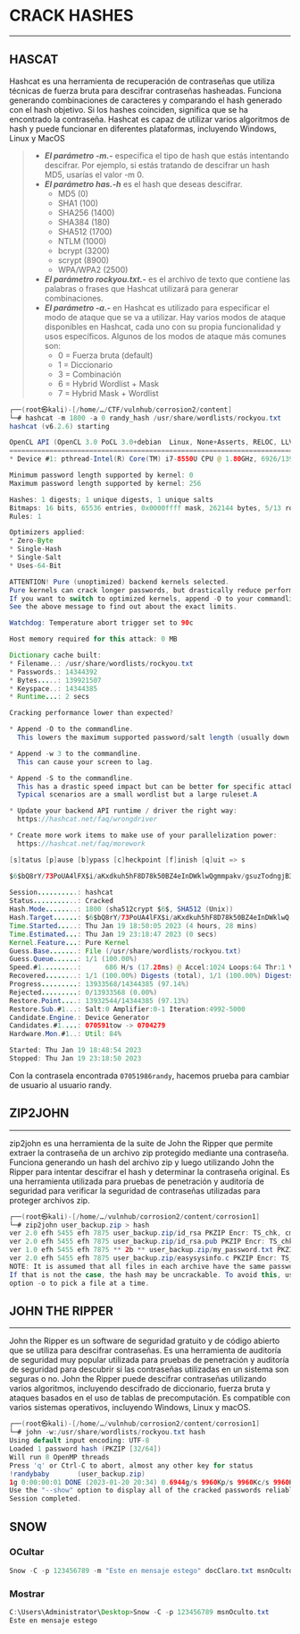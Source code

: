 # CRACK HASHES
---
## HASCAT

Hashcat es una herramienta de recuperación de contraseñas que utiliza técnicas de fuerza bruta para descifrar contraseñas hasheadas. Funciona generando combinaciones de caracteres y comparando el hash generado con el hash objetivo. Si los hashes coinciden, significa que se ha encontrado la contraseña. Hashcat es capaz de utilizar varios algoritmos de hash y puede funcionar en diferentes plataformas, incluyendo Windows, Linux y MacOS

> * _**El parámetro -m.-**_ especifica el tipo de hash que estás intentando descifrar. Por ejemplo, si estás tratando de descifrar un hash MD5, usarías el valor -m 0.
> * _**El parámetro has.-h**_ es el hash que deseas descifrar.
>   - MD5 (0)
>   - SHA1 (100)
>   - SHA256 (1400)
>   - SHA384 (180)
>   - SHA512 (1700)
>   - NTLM (1000)
>   - bcrypt (3200)
>   - scrypt (8900)
>   - WPA/WPA2 (2500)
> * _**El parámetro rockyou.txt.-**_  es el archivo de texto que contiene las palabras o frases que Hashcat utilizará para generar combinaciones.
> * _**El parámetro -a.-**_ en Hashcat es utilizado para especificar el modo de ataque que se va a utilizar. Hay varios modos de ataque disponibles en Hashcat, cada uno con su propia funcionalidad y usos específicos. Algunos de los modos de ataque más comunes son:
>    - 0 = Fuerza bruta (default)
>    - 1 = Diccionario
>    - 3 = Combinación
>    - 6 = Hybrid Wordlist + Mask
>    - 7 = Hybrid Mask + Wordlist

```java
┌──(root㉿kali)-[/home/…/CTF/vulnhub/corrosion2/content]
└─# hashcat -m 1800 -a 0 randy_hash /usr/share/wordlists/rockyou.txt
hashcat (v6.2.6) starting

OpenCL API (OpenCL 3.0 PoCL 3.0+debian  Linux, None+Asserts, RELOC, LLVM 14.0.6, SLEEF, DISTRO, POCL_DEBUG) - Platform #1 [The pocl project]
============================================================================================================================================
* Device #1: pthread-Intel(R) Core(TM) i7-8550U CPU @ 1.80GHz, 6926/13917 MB (2048 MB allocatable), 8MCU

Minimum password length supported by kernel: 0
Maximum password length supported by kernel: 256

Hashes: 1 digests; 1 unique digests, 1 unique salts
Bitmaps: 16 bits, 65536 entries, 0x0000ffff mask, 262144 bytes, 5/13 rotates
Rules: 1

Optimizers applied:
* Zero-Byte
* Single-Hash
* Single-Salt
* Uses-64-Bit

ATTENTION! Pure (unoptimized) backend kernels selected.
Pure kernels can crack longer passwords, but drastically reduce performance.
If you want to switch to optimized kernels, append -O to your commandline.
See the above message to find out about the exact limits.

Watchdog: Temperature abort trigger set to 90c

Host memory required for this attack: 0 MB

Dictionary cache built:
* Filename..: /usr/share/wordlists/rockyou.txt
* Passwords.: 14344392
* Bytes.....: 139921507
* Keyspace..: 14344385
* Runtime...: 2 secs

Cracking performance lower than expected?                 

* Append -O to the commandline.
  This lowers the maximum supported password/salt length (usually down to 32).

* Append -w 3 to the commandline.
  This can cause your screen to lag.

* Append -S to the commandline.
  This has a drastic speed impact but can be better for specific attacks.
  Typical scenarios are a small wordlist but a large ruleset.A

* Update your backend API runtime / driver the right way:
  https://hashcat.net/faq/wrongdriver

* Create more work items to make use of your parallelization power:
  https://hashcat.net/faq/morework

[s]tatus [p]ause [b]ypass [c]heckpoint [f]inish [q]uit => s

$6$bQ8rY/73PoUA4lFX$i/aKxdkuh5hF8D78k50BZ4eInDWklwQgmmpakv/gsuzTodngjB340R1wXQ8qWhY2cyMwi.61HJ36qXGvFHJGY/:07051986randy
                                                          
Session..........: hashcat
Status...........: Cracked
Hash.Mode........: 1800 (sha512crypt $6$, SHA512 (Unix))
Hash.Target......: $6$bQ8rY/73PoUA4lFX$i/aKxdkuh5hF8D78k50BZ4eInDWklwQ...FHJGY/
Time.Started.....: Thu Jan 19 18:50:05 2023 (4 hours, 28 mins)
Time.Estimated...: Thu Jan 19 23:18:47 2023 (0 secs)
Kernel.Feature...: Pure Kernel
Guess.Base.......: File (/usr/share/wordlists/rockyou.txt)
Guess.Queue......: 1/1 (100.00%)
Speed.#1.........:      686 H/s (17.28ms) @ Accel:1024 Loops:64 Thr:1 Vec:4
Recovered........: 1/1 (100.00%) Digests (total), 1/1 (100.00%) Digests (new)
Progress.........: 13933568/14344385 (97.14%)
Rejected.........: 0/13933568 (0.00%)
Restore.Point....: 13932544/14344385 (97.13%)
Restore.Sub.#1...: Salt:0 Amplifier:0-1 Iteration:4992-5000
Candidate.Engine.: Device Generator
Candidates.#1....: 070591tow -> 0704279
Hardware.Mon.#1..: Util: 84%

Started: Thu Jan 19 18:48:54 2023
Stopped: Thu Jan 19 23:18:50 2023
```
Con la contrasela encontrada `07051986randy`, hacemos prueba para cambiar de usuario al usuario randy.

## ZIP2JOHN
___

zip2john es una herramienta de la suite de John the Ripper que permite extraer la contraseña de un archivo zip protegido mediante una contraseña. Funciona generando un hash del archivo zip y luego utilizando John the Ripper para intentar descifrar el hash y determinar la contraseña original. Es una herramienta utilizada para pruebas de penetración y auditoría de seguridad para verificar la seguridad de contraseñas utilizadas para proteger archivos zip.
```java
┌──(root㉿kali)-[/home/…/vulnhub/corrosion2/content/corrosion1]
└─# zip2john user_backup.zip > hash     
ver 2.0 efh 5455 efh 7875 user_backup.zip/id_rsa PKZIP Encr: TS_chk, cmplen=1979, decmplen=2590, crc=A144E09A ts=0298 cs=0298 type=8
ver 2.0 efh 5455 efh 7875 user_backup.zip/id_rsa.pub PKZIP Encr: TS_chk, cmplen=470, decmplen=563, crc=41C30277 ts=029A cs=029a type=8
ver 1.0 efh 5455 efh 7875 ** 2b ** user_backup.zip/my_password.txt PKZIP Encr: TS_chk, cmplen=35, decmplen=23, crc=21E9B663 ts=02BA cs=02ba type=0
ver 2.0 efh 5455 efh 7875 user_backup.zip/easysysinfo.c PKZIP Encr: TS_chk, cmplen=115, decmplen=148, crc=A256BBD9 ts=0170 cs=0170 type=8
NOTE: It is assumed that all files in each archive have the same password.
If that is not the case, the hash may be uncrackable. To avoid this, use
option -o to pick a file at a time.
```
## JOHN THE RIPPER
___

John the Ripper es un software de seguridad gratuito y de código abierto que se utiliza para descifrar contraseñas. Es una herramienta de auditoría de seguridad muy popular utilizada para pruebas de penetración y auditoría de seguridad para descubrir si las contraseñas utilizadas en un sistema son seguras o no. John the Ripper puede descifrar contraseñas utilizando varios algoritmos, incluyendo descifrado de diccionario, fuerza bruta y ataques basados en el uso de tablas de precomputación. Es compatible con varios sistemas operativos, incluyendo Windows, Linux y macOS.
```java                                                                                                                                                    
┌──(root㉿kali)-[/home/…/vulnhub/corrosion2/content/corrosion1]
└─# john -w:/usr/share/wordlists/rockyou.txt hash 
Using default input encoding: UTF-8
Loaded 1 password hash (PKZIP [32/64])
Will run 8 OpenMP threads
Press 'q' or Ctrl-C to abort, almost any other key for status
!randybaby       (user_backup.zip)     
1g 0:00:00:01 DONE (2023-01-20 20:34) 0.6944g/s 9960Kp/s 9960Kc/s 9960KC/s "2parrow"..*7¡Vamos!
Use the "--show" option to display all of the cracked passwords reliably
Session completed. 
```
## SNOW

### OCultar
```java
Snow -C -p 123456789 -m "Este en mensaje estego" docClaro.txt msnOculto.txt
```
### Mostrar
```java
C:\Users\Administrator\Desktop>Snow -C -p 123456789 msnOculto.txt
Este en mensaje estego
```